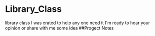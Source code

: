 # Library_Class
library class I was crated to help any one need it I'm ready to hear your opinion or share with me some idea
##Progect Notes
